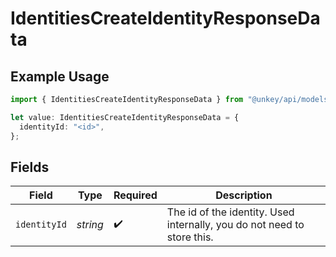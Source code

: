 # IdentitiesCreateIdentityResponseData

## Example Usage

```typescript
import { IdentitiesCreateIdentityResponseData } from "@unkey/api/models/components";

let value: IdentitiesCreateIdentityResponseData = {
  identityId: "<id>",
};
```

## Fields

| Field                                                                   | Type                                                                    | Required                                                                | Description                                                             |
| ----------------------------------------------------------------------- | ----------------------------------------------------------------------- | ----------------------------------------------------------------------- | ----------------------------------------------------------------------- |
| `identityId`                                                            | *string*                                                                | :heavy_check_mark:                                                      | The id of the identity. Used internally, you do not need to store this. |